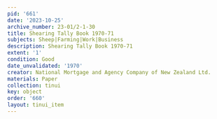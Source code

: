 ```yaml
---
pid: '661'
date: '2023-10-25'
archive_number: 23-01/2-1-30
title: Shearing Tally Book 1970-71
subjects: Sheep|Farming|Work|Business
description: Shearing Tally Book 1970-71
extent: '1'
condition: Good
date_unvalidated: '1970'
creator: National Mortgage and Agency Company of New Zealand Ltd.
materials: Paper
collection: tinui
key: object
order: '660'
layout: tinui_item
---
```

